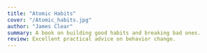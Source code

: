 ```yaml
---
title: "Atomic Habits"
cover: "/Atomic_habits.jpg"
author: "James Clear"
summary: A book on building good habits and breaking bad ones.
review: Excellent practical advice on behavior change.
---
```





